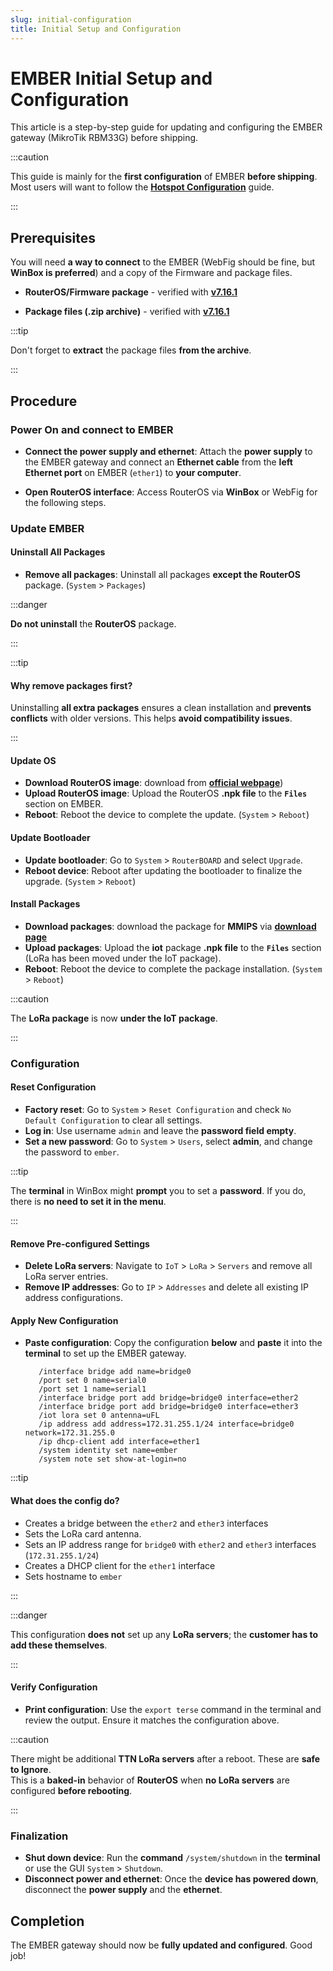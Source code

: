 ```yaml
---
slug: initial-configuration
title: Initial Setup and Configuration
---
```


# EMBER Initial Setup and Configuration

This article is a step-by-step guide for updating and configuring the EMBER gateway (MikroTik RBM33G) before shipping.

:::caution

This guide is mainly for the **first configuration** of EMBER **before shipping**.\
Most users will want to follow the [**Hotspot Configuration**](hotspot-configuration.md) guide.

:::

## Prerequisites

You will need **a way to connect** to the EMBER (WebFig should be fine, but **WinBox is preferred**) and a copy of the Firmware
and package files.

- **RouterOS/Firmware package** - verified with [**v7.16.1**](pathname:///download/routeros-7.16.1-mmips.npk)

- **Package files (.zip archive)** - verified with [**v7.16.1**](pathname:///download/all_packages-mmips-7.16.1.zip)

:::tip

Don't forget to **extract** the package files **from the archive**.

:::

## Procedure

### Power On and connect to EMBER

- **Connect the power supply and ethernet**: Attach the **power supply** to the EMBER gateway and connect an **Ethernet cable** from
  the **left Ethernet port** on EMBER (`ether1`) to **your computer**.

- **Open RouterOS interface**: Access RouterOS via **WinBox** or WebFig for the following steps.

### Update EMBER

#### Uninstall All Packages

- **Remove all packages**: Uninstall all packages **except the RouterOS** package. (`System` > `Packages`)

:::danger

**Do not uninstall** the **RouterOS** package.

:::

:::tip

#### Why remove packages first?
Uninstalling **all extra packages** ensures a clean installation and **prevents conflicts** with older versions. This helps **avoid compatibility issues**.

:::

#### Update OS
- **Download RouterOS image**: download from [**official webpage**](https://mikrotik.com/product/rbm33g#fndtn-downloads))
- **Upload RouterOS image**: Upload the RouterOS **.npk file** to the **`Files`** section on EMBER.
- **Reboot**: Reboot the device to complete the update. (`System` > `Reboot`)

#### Update Bootloader

- **Update bootloader**: Go to `System` > `RouterBOARD` and select `Upgrade`.
- **Reboot device**: Reboot after updating the bootloader to finalize the upgrade. (`System` > `Reboot`)

#### Install Packages

- **Download packages**: download the package for **MMIPS** via [**download page**](https://mikrotik.com/download)
- **Upload packages**: Upload the **iot** package **.npk file** to the **`Files`** section (LoRa has been moved under the IoT
  package).
- **Reboot**: Reboot the device to complete the package installation. (`System` > `Reboot`)

:::caution

The **LoRa package** is now **under the IoT package**.

:::

### Configuration

#### Reset Configuration

- **Factory reset**: Go to `System` > `Reset Configuration` and check `No Default Configuration` to clear all settings.
- **Log in**: Use username `admin` and leave the **password field empty**.
- **Set a new password**: Go to `System` > `Users`, select **admin**, and change the password to `ember`.

:::tip

The **terminal** in WinBox might **prompt** you to set a **password**. If you do, there is **no need to set it in the menu**.

:::

#### Remove Pre-configured Settings

- **Delete LoRa servers**: Navigate to `IoT` > `LoRa` > `Servers` and remove all LoRa server entries.
- **Remove IP addresses**: Go to `IP` > `Addresses` and delete all existing IP address configurations.


#### Apply New Configuration

- **Paste configuration**: Copy the configuration **below** and **paste** it into the **terminal** to set up the EMBER gateway.

  ```
     /interface bridge add name=bridge0
     /port set 0 name=serial0
     /port set 1 name=serial1
     /interface bridge port add bridge=bridge0 interface=ether2
     /interface bridge port add bridge=bridge0 interface=ether3
     /iot lora set 0 antenna=uFL
     /ip address add address=172.31.255.1/24 interface=bridge0 network=172.31.255.0
     /ip dhcp-client add interface=ether1
     /system identity set name=ember
     /system note set show-at-login=no
  ```

:::tip

#### What does the config do?

- Creates a bridge between the `ether2` and `ether3` interfaces
- Sets the LoRa card antenna.
- Sets an IP address range for `bridge0` with `ether2` and `ether3` interfaces (`172.31.255.1/24`)
- Creates a DHCP client for the `ether1` interface
- Sets hostname to `ember`

:::

:::danger

This configuration **does not** set up any **LoRa servers**; the **customer has to add these themselves**.

:::

#### Verify Configuration

- **Print configuration**: Use the `export terse` command in the terminal and review the output. Ensure it matches the
  configuration above.

:::caution

There might be additional **TTN LoRa servers** after a reboot. These are **safe to Ignore**.\
This is a **baked-in** behavior of **RouterOS** when **no LoRa servers** are configured **before rebooting**.

:::

### Finalization

- **Shut down device**: Run the **command** `/system/shutdown` in the **terminal** or use the GUI `System` > `Shutdown`.
- **Disconnect power and ethernet**: Once the **device has powered down**, disconnect the **power supply** and the **ethernet**.

## Completion

The EMBER gateway should now be **fully updated and configured**. Good job!
